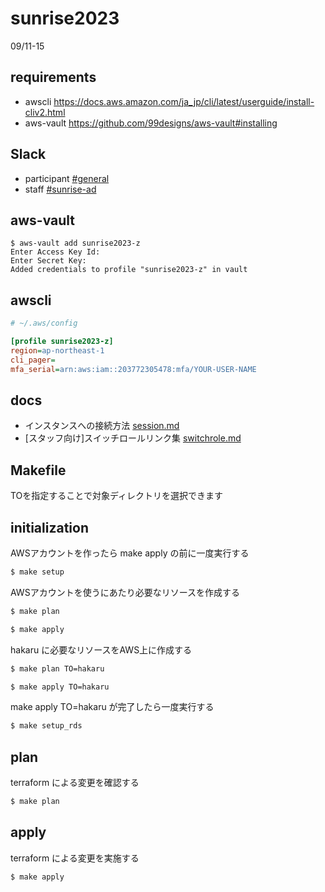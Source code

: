 # sunrise2023

09/11-15

## requirements

* awscli https://docs.aws.amazon.com/ja_jp/cli/latest/userguide/install-cliv2.html
* aws-vault https://github.com/99designs/aws-vault#installing

## Slack

* participant [#general](https://sunrise2023.slack.com/archives/C043M35QZC7)
* staff [#sunrise-ad](https://cartaholdings.slack.com/archives/C75KXQ7QF)

## aws-vault

```shell
$ aws-vault add sunrise2023-z
Enter Access Key Id:
Enter Secret Key:
Added credentials to profile "sunrise2023-z" in vault
```

## awscli

```ini
# ~/.aws/config

[profile sunrise2023-z]
region=ap-northeast-1
cli_pager=
mfa_serial=arn:aws:iam::203772305478:mfa/YOUR-USER-NAME
```

## docs

- インスタンスへの接続方法 [session.md](docs/session.md)
- [スタッフ向け]スイッチロールリンク集 [switchrole.md](docs/switchrole.md)

## Makefile

TOを指定することで対象ディレクトリを選択できます

## initialization

AWSアカウントを作ったら make apply の前に一度実行する

```bash
$ make setup
```

AWSアカウントを使うにあたり必要なリソースを作成する

```bash
$ make plan
```

```bash
$ make apply
```

hakaru に必要なリソースをAWS上に作成する

```bash
$ make plan TO=hakaru
```

```bash
$ make apply TO=hakaru
```

make apply TO=hakaru が完了したら一度実行する

```bash
$ make setup_rds
```

## plan

terraform による変更を確認する

```bash
$ make plan
```

## apply

terraform による変更を実施する

```bash
$ make apply
```
